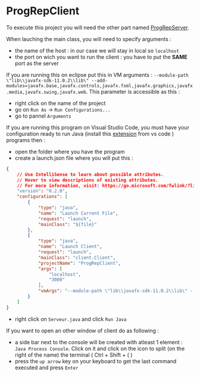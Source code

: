 # ProgRepClient

To execute this project you will need the other part named [ProgRepServer](https://github.com/medkan01/ProgRepServer).

When lauching the main class, you will need to specify arguments : 
- the name of the host : in our case we will stay in local so `localhost`
- the port on wich you want to run the client : you have to put the **SAME** port as the server

If you are running this on eclipse put this in VM arguments : `--module-path \"lib\\javafx-sdk-11.0.2\\lib\" --add-modules=javafx.base,javafx.controls,javafx.fxml,javafx.graphics,javafx.media,javafx.swing,javafx.web`.
This parameter is accessible as this : 
- right click on the name of the project
- go on `Run As` -> `Run Configurations...`
- go to pannel `Arguments`

If you are running this program on Visual Studio Code, you must have your configuration ready to run Java (install this [extension](https://marketplace.visualstudio.com/items?itemName=vscjava.vscode-java-pack) from vs code ) programs then : 
- open the folder where you have the program
- create a launch.json file where you will put this :
``` json
{
    // Use IntelliSense to learn about possible attributes.
    // Hover to view descriptions of existing attributes.
    // For more information, visit: https://go.microsoft.com/fwlink/?linkid=830387
    "version": "0.2.0",
    "configurations": [
        {
            "type": "java",
            "name": "Launch Current File",
            "request": "launch",
            "mainClass": "${file}"
        },
        {
            "type": "java",
            "name": "Launch Client",
            "request": "launch",
            "mainClass": "client.Client",
            "projectName": "ProgRepClient",
            "args": [
                "localhost",
                "3000"
            ],
            "vmArgs": "--module-path \"lib\\javafx-sdk-11.0.2\\lib\" --add-modules=javafx.base,javafx.controls,javafx.fxml,javafx.graphics,javafx.media,javafx.swing,javafx.web"
        }
    ]
}
```
- right click on `Serveur.java` and click `Run Java`

If you want to open an other window of client do as following : 
- a side bar next to the console will be created with atleast 1 element : `Java Process Console`. Click on it and click on the icon to split (on the right of the name) the terminal ( Ctrl + Shift + ( )
- press the `up arrow` key on your keyboard to get the last command executed and press `Enter`
